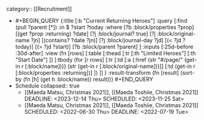 category:: [[Recruitment]]

- #+BEGIN_QUERY
  {:title [:b "Current Returning Heroes"]
   :query [:find (pull ?parent [*])
           :in $ ?start ?today
           :where
           [?b :block/properties ?prop]
           [(get ?prop :returning) ?date]
           [?j :block/journal? true]
           [?j :block/original-name ?jn]
           [(contains? ?date ?jn)]
           [?j :block/journal-day ?jd]
           [(< ?jd ?today)]
           [(> ?jd ?start)]
  		 [?b :block/parent ?parent]
         ]
   :inputs [:25d-before :30d-after]
   :view (fn [rows] [:table 
   [:thead 
    [:tr 
     [:th "Limited Heroes"] 
     [:th "Start Date"] ]] 
   [:tbody 
  (for [r rows] [:tr 
     [:td [:a {:href (str "#/page/" (get-in r [:block/name]))} (str (get-in r [:block/original-name]))]]
     [:td (get-in r [:block/properties :returning])] ])
     ]]
  )
   :result-transform (fn [result]
                       (sort-by (fn [h]
                                  (get h :block/name)) result))}
  #+END_QUERY
- Schedule
  collapsed:: true
	- [[Maeda Matsu, Christmas 2021]], [[Maeda Toshiie, Christmas 2021]]
	  DEADLINE: <2023-12-14 Thu>
	  SCHEDULED: <2023-11-25 Sat>
	- [[Maeda Matsu, Christmas 2021]], [[Maeda Toshiie, Christmas 2021]] 
	  SCHEDULED: <2022-06-30 Thu>
	  DEADLINE: <2022-07-19 Tue>